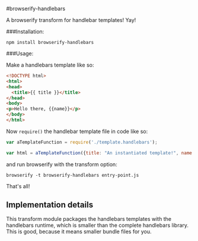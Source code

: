 #browserify-handlebars

A browserify transform for handlebar templates! Yay!

###Installation:

`npm install browserify-handlebars`

###Usage:

Make a handlebars template like so:

```html
<!DOCTYPE html>
<html>
<head>
  <title>{{ title }}</title>
</head>
<body>
<p>Hello there, {{name}}</p>
</body>
</html>
```

Now `require()` the handlebar template file in code like so:

```javascript
var aTemplateFunction = require('./template.handlebars');

var html = aTemplateFunction({title: "An instantiated template!", name: "David"});
```

and run browserify with the transform option:

`browserify -t browserify-handlebars entry-point.js`

That's all!

## Implementation details

This transform module packages the handlebars templates with the handlebars runtime, which is smaller than the complete handlebars library. This is good, because it means smaller bundle files for you.



